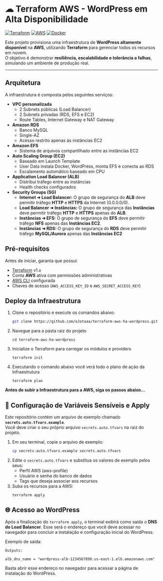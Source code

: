 # ☁︎ Terraform AWS - WordPress em Alta Disponibilidade

[![Terraform](https://img.shields.io/badge/Terraform-v1.x-7B42BC?logo=terraform)](https://developer.hashicorp.com/terraform/downloads)
[![AWS](https://img.shields.io/badge/AWS-Cloud-FF9900?logo=amazon-aws)](https://aws.amazon.com/)
[![Docker](https://img.shields.io/badge/Container-Docker-2496ED?logo=docker&logoColor=white)](https://www.docker.com/)



Este projeto provisiona uma infraestrutura de **WordPress altamente disponível** na **AWS**, utilizando **Terraform** para gerenciar todos os recursos em nuvem.  
O objetivo é demonstrar **resiliência, escalabilidade e tolerância a falhas**, simulando um ambiente de produção real.

---

## Arquitetura

A infraestrutura é composta pelos seguintes serviços:

- **VPC personalizada**
  - 2 Subnets públicas (Load Balancer)
  - 2 Subnets privadas (RDS, EFS e EC2)
  - Route Tables, Internet Gateway e NAT Gateway
- **Amazon RDS**
  - Banco MySQL
  - Single-AZ
  - Acesso restrito apenas às instâncias EC2
- **Amazon EFS**
  - Sistema de arquivos compartilhado entre as instâncias EC2
- **Auto Scaling Group (EC2)**
  - Baseado em Launch Template
  - User Data instala Docker, WordPress, monta EFS e conecta ao RDS
  - Escalamento automático baseado em CPU
- **Application Load Balancer (ALB)**
  - Distribui tráfego entre as instâncias
  - Health checks configurados
- **Security Groups (SG)**
  - **Internet ➜ Load Balancer:** O grupo de segurança do **ALB** deve permitir tráfego **HTTP** e **HTTPS** da Internet (0.0.0.0/0).
  - **Load Balancer ➜ Instâncias:** O grupo de segurança das **Instâncias** deve permitir tráfego **HTTP** e **HTTPS** apenas do **ALB**.
  - **Instâncias ➜ EFS:** O grupo de segurança do **EFS** deve permitir tráfego **NFS** apenas das **Instâncias EC2**.
  - **Instâncias ➜ RDS:** O grupo de segurança do **RDS** deve permitir tráfego **MySQL/Aurora** apenas das **Instâncias EC2**


## Pré-requisitos

Antes de iniciar, garanta que possui:

- [Terraform](https://developer.hashicorp.com/terraform/downloads) v1.x  
- Conta **AWS** ativa com permissões administrativas  
- [AWS CLI](https://aws.amazon.com/cli/) configurada  
- Chaves de acesso (`AWS_ACCESS_KEY_ID` e `AWS_SECRET_ACCESS_KEY`)  


## Deploy da Infraestrutura
1. Clone o repositório e execute os comandos abaixo:
    ```bash
    git clone https://github.com/oJotaaa/terraform-aws-ha-wordpress.git
    ```
2. Navegue para a pasta raiz do projeto
    ```
    cd terraform-aws-ha-wordpress
    ```
3. Inicialize o Terraform para carregar os módulos e providers
    ```
    terraform init
    ```
4. Executando o comando abaixo você verá todo o plano de ação da Infraestrutura
    ```
    terraform plan
    ```

**Antes de subir a Infraestrutura para a AWS, siga os passos abaixo...**

## 🛑 Configuração de Variáveis Sensíveis e Apply

Este repositório contém um arquivo de exemplo chamado **`secrets.auto.tfvars.example`**.  
Você deve criar o seu próprio arquivo `secrets.auto.tfvars` na raiz do projeto.

1. Em seu terminal, copie o arquivo de exemplo:
   ```bash
   cp secrets.auto.tfvars.example secrets.auto.tfvars
2. Edite o `secrets.auto.tfvars` e substitua os valores de exemplo pelos seus:
    - Perfil AWS (aws-profile)
    - Usuário e senha do banco de dados
    - Tags que deseja associar aos recursos
3. Suba os recursos para a AWS:
    ```
    terraform apply
    ```

## 🌐 Acesso ao WordPress
Após a finalização do `terraform apply`, o terminal exibirá como saída o **DNS do Load Balancer**.
Esse será o endereço que você deve acessar no navegador para concluir a instalação e configuração inicial do WordPress.

Exemplo de saída:
```
Outputs:

alb_dns_name = "wordpress-alb-1234567890.us-east-1.elb.amazonaws.com"
```
Basta abrir esse endereço no navegador para acessar a página de instalação do WordPress.